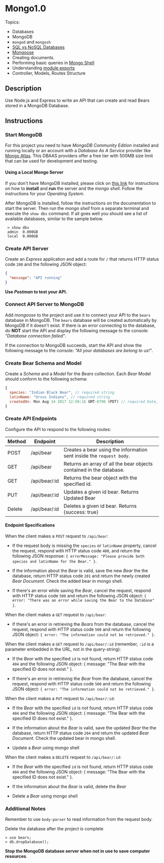 # Mongo1.0

Topics:

- Databases
- MongoDB
- `mongod` and `mongosh`
- [SQL vs NoSQL Databases](https://www.geeksforgeeks.org/difference-between-sql-and-nosql/)
- [Mongoose](https://mongoosejs.com/docs/)
- Creating documents.
- Performing basic queries in [Mongo Shell](https://www.mongodb.com/docs/mongodb-shell/run-commands/)
- Understanding [module exports](https://www.freecodecamp.org/news/module-expoarts-how-to-export-in-node-js-and-javascript/)
- Controller, Models, Routes Structure

## Description

Use Node.js and Express to write an API that can create and read Bears stored in a MongoDB Database.

## Instructions

### Start MongoDB

For this project you need to have _MongoDB Community Edition_ installed and running locally or an account with a _Database As A Service_ provider like [Mongo Atlas](https://www.mongodb.com/cloud/atlas). This DBAAS providers offer a free tier with 500MB size limit that can be used for development and testing.

#### Using a Local Mongo Server

If you don't have MongoDB installed, please click on [this link](https://docs.mongodb.com/manual/administration/install-community/) for instructions on how to **install** and **run** the server and the _mongo shell_. Follow the instructions for your _Operating System_.

After MongoDB is installed, follow the instructions on the documentation to start the server. Then run the _mongo shell_ from a separate terminal and execute the `show dbs` command. If all goes well you should see a list of available databases, similar to the sample below.

```
 > show dbs
 admin  0.000GB
 local  0.000GB
```

### Create API Server

Create an _Express_ application and add a route for `/` that returns HTTP status code `200` and the following JSON object:

```json
{
  "message": "API running"
}
```

**Use _Postman_ to test your API.**

### Connect API Server to MongoDB

Add _mongoose_ to the project and use it to connect your API to the `bears` database in MongoDB. The `bears` database will be created automatically by MongoDB if it doesn't exist. If there is an error connecting to the database, do **NOT** start the API and display the following message to the console: _"Database connection failed"_.

If the connection to MongoDB succeeds, start the API and show the following message to the console: _"All your databases are belong to us!"_.

### Create Bear Schema and Model

Create a _Schema_ and a _Model_ for the _Bears_ collection. Each _Bear_ Model should conform to the following schema:

```js
{
  species: "Indian Black Bear", // required string
  latinName: "Ursus Indiano", // required string
  createdOn: Mon Aug 14 2017 12:50:16 GMT-0700 (PDT) // required Date, should default to current date and time
}
```

### Create API Endpoints

Configure the API to respond to the following routes:

| Method | Endpoint      | Description                                                          |
| ------ | ------------- | -------------------------------------------------------------------- |
| POST   | /api/bear     | Creates a bear using the information sent inside the `request body`. |
| GET    | /api/bear     | Returns an array of all the bear objects contained in the database.  |
| GET    | /api/bear/:id | Returns the bear object with the specified id.                       |
| PUT    | /api/bear/:id | Updates a given id bear. Returns Updated Bear                        |
| Delete | /api/bear/:id | Deletes a given id bear. Returns {success: true}                     |

#### Endpoint Specifications

When the client makes a `POST` request to `/api/bear`:

- If the request body is missing the `species` or `latinName` property, cancel the request, respond with HTTP status code `400`, and return the following JSON response: `{ errorMessage: "Please provide both species and latinName for the Bear." }`.

- If the information about the _Bear_ is valid, save the new _Bear_ the the database, return HTTP status code `201` and return the newly created _Bear Document_. Check the added bear in mongo shell.

- If there's an error while saving the _Bear_, cancel the request, respond with HTTP status code `500` and return the following JSON object: `{ error: "There was an error while saving the Bear to the Database" }`.

When the client makes a `GET` request to `/api/bear`:

- If there's an error in retrieving the _Bears_ from the database, cancel the request, respond with HTTP status code `500` and return the following JSON object: `{ error: "The information could not be retrieved." }`.

When the client makes a `GET` request to `/api/bear/:id` (remember, `:id` is a
parameter embedded in the URL, not in the query-string):

- If the _Bear_ with the specified `id` is not found, return HTTP status code `404` and the following JSON object: { message: "The Bear with the specified ID does not exist." }.

- If there's an error in retrieving the _Bear_ from the database, cancel the request, respond with HTTP status code `500` and return the following JSON object: `{ error: "The information could not be retrieved." }`.

When the client makes a `PUT` request to `/api/bear/:id`:

- If the _Bear_ with the specified `id` is not found, return HTTP status code `404` and the following JSON object: { message: "The Bear with the specified ID does not exist." }.

- If the information about the _Bear_ is valid, save the updated _Bear_ the the database, return HTTP status code `204` and return the updated _Bear Document_. Check the updated bear in mongo shell.

- Update a _Bear_ using mongo shell

When the client makes a `DELETE` request to `/api/bear/:id`:

- If the _Bear_ with the specified `id` is not found, return HTTP status code `404` and the following JSON object: { message: "The Bear with the specified ID does not exist." }.

- If the information about the _Bear_ is valid, delete the _Bear_

- Delete a _Bear_ using mongo shell

### Additional Notes

Remember to use `body-parser` to read information from the request body.

Delete the database after the project is complete

```
> use bears;
> db.dropDatabase();

```

**Stop the MongoDB database server when not in use to save computer resources**.
